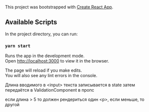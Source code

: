 This project was bootstrapped with [Create React App](https://github.com/facebook/create-react-app).

## Available Scripts

In the project directory, you can run:

### `yarn start`

Runs the app in the development mode.<br />
Open [http://localhost:3000](http://localhost:3000) to view it in the browser.

The page will reload if you make edits.<br />
You will also see any lint errors in the console.

Длина вводимого в \<input\> текста записывается в state
затем передаётся в ValidationComponent в пропс

если длина > 5 то должен рендериться один \<p\>, если меньше, то другой

